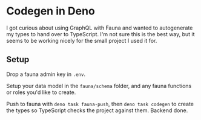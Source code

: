 # Codegen in Deno

I got curious about using GraphQL with Fauna and wanted to autogenerate my types to hand over to TypeScript. I'm not sure this is the best way, but it seems to be working nicely for the small project I used it for. 

## Setup

Drop a fauna admin key in `.env`.

Setup your data model in the `fauna/schema` folder, and any fauna functions or roles you'd like to create.

Push to fauna with `deno task fauna-push`, then `deno task codegen` to create the types so TypeScript checks the project against them. Backend done.

## 
